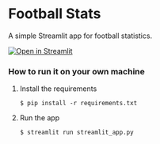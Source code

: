 # Football Stats

A simple Streamlit app for football statistics.

[![Open in Streamlit](https://static.streamlit.io/badges/streamlit_badge_black_white.svg)](https://futbol-stats.streamlit.app/)

### How to run it on your own machine

1. Install the requirements

   ```
   $ pip install -r requirements.txt
   ```

2. Run the app

   ```
   $ streamlit run streamlit_app.py
   ```

